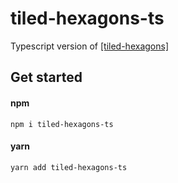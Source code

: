 # tiled-hexagons-ts

Typescript version of [[tiled-hexagons]](https://github.com/josephsurin/tiled-hexagons)

## Get started

#### npm 

```
npm i tiled-hexagons-ts
```

#### yarn
```
yarn add tiled-hexagons-ts
```

